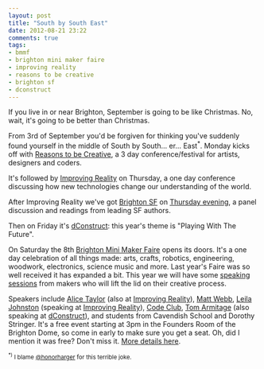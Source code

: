 ```yaml
---
layout: post
title: "South by South East"
date: 2012-08-21 23:22
comments: true
tags: 
- bmmf
- brighton mini maker faire
- improving reality
- reasons to be creative
- brighton sf
- dconstruct
---
```


If you live in or near Brighton, September is going to be like Christmas. No, wait, it's going to be better than Christmas.

From 3rd of September you'd be forgiven for thinking you've suddenly found yourself in the middle of South by South… er… East<sup>*</sup>. Monday kicks off with [Reasons to be Creative][6], a 3 day conference/festival for artists, designers and coders.

It's followed by [Improving Reality][7] on Thursday, a one day conference discussing how new technologies change our understanding of the world.

After Improving Reality we've got [Brighton SF][1] on [Thursday evening][2], a panel discussion and readings from leading SF authors.

Then on Friday it's [dConstruct][3]: this year's theme is "Playing With The Future".

On Saturday the 8th [Brighton Mini Maker Faire][4] opens its doors. It's a one day celebration of all things made: arts, crafts, robotics, engineering, woodwork, electronics, science music and more. Last year's Faire was so well received it has expanded a bit. This year we will have some [speaking sessions][5] from makers who will lift the lid on their creative process.

Speakers include [Alice Taylor][8] (also at [Improving Reality][7]), [Matt Webb][9], [Leila Johnston][10] (speaking at [Improving Reality][7]), [Code Club][11], [Tom Armitage][12] (also speaking at [dConstruct][3]), and students from Cavendish School and Dorothy Stringer. It's a free event starting at 3pm in the Founders Room of the Brighton Dome, so come in early to make sure you get a seat. Oh, did I mention it was free? Don't miss it. [More details here][5].

<small><sup>*)</sup> I blame <a href="http://twitter.com/honorharger">@honorharger</a> for this terrible joke.</small>



[1]: http://brightonsf.adactio.com/
[2]: http://www.eventbrite.com/event/3530719477?ref=ebtnebtckt
[3]: http://2012.dconstruct.org/
[4]: http://www.makerfairebrighton.com/
[5]: http://www.makerfairebrighton.com/2012/08/21/introducing-the-speakers/
[6]: http://reasonstobecreative.com/
[7]: http://www.lighthouse.org.uk/programme/improving-reality
[8]: http://www.makielab.com/who-we-are/
[9]: http://berglondon.com/studio/matt-webb/
[10]: http://finalbullet.com/
[11]: http://codeclub.org.uk/
[12]: http://infovore.org/
